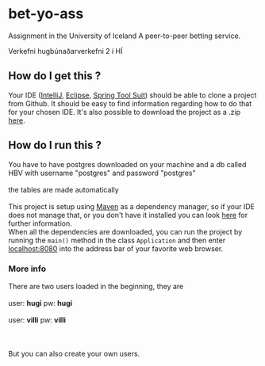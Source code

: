 # bet-yo-ass
Assignment in the University of Iceland
A peer-to-peer betting service.

Verkefni hugbúnaðarverkefni 2 í HÍ

## How do I get this ?	
Your IDE ([IntelliJ](https://www.jetbrains.com/idea/), [Eclipse](https://eclipse.org/), [Spring Tool Suit](https://spring.io/tools)) should be able to clone a project from Github.	
It should be easy to find information regarding how to do that for your chosen IDE.	
It's also possible to download the project as a .zip [here](https://github.com/mbook/SpringBootMVC/archive/master.zip).	

 ## How do I run this ?	
You have to have postgres downloaded on your machine and a db called HBV with username "postgres" and password "postgres" <br />	
the tables are made automatically <br /> 	
This project is setup using [Maven](https://maven.apache.org/what-is-maven.html) as a dependency manager, so if your IDE does not manage that, or you don't have it installed you can look [here](https://maven.apache.org/install.html) for further information.	
When all the dependencies are downloaded, you can run the project by running the ``main()`` method in the class ``Application`` and then enter [localhost:8080](http://localhost:8080) into the address bar of your favorite web browser.	



 ### More info	
There are two users loaded in the beginning, they are <br />	
user: **hugi** pw: **hugi** <br />	
user: **villi** pw: **villi** <br />	
<br />	
But you can also create your own users.
